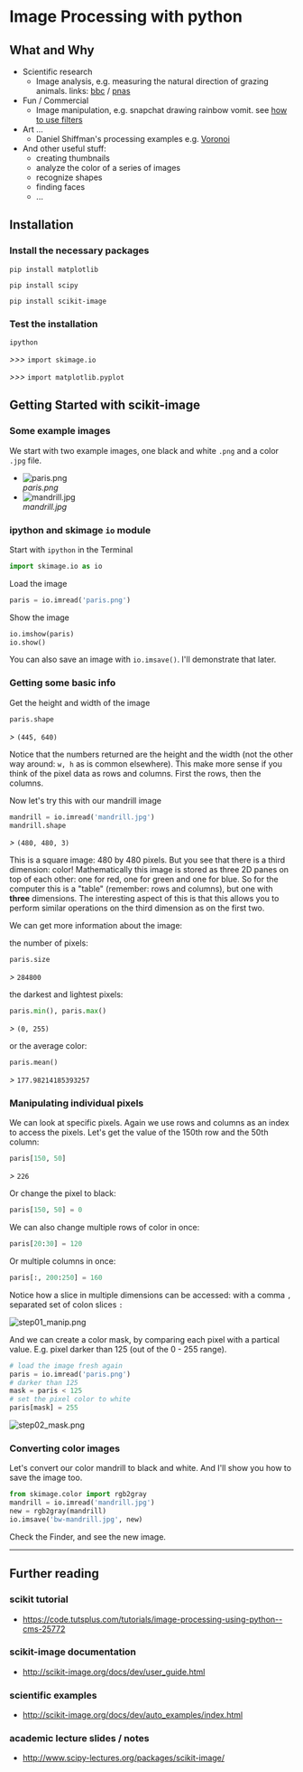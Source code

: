 # Image Processing with python

## What and Why

- Scientific research
  - Image analysis, e.g. measuring the natural direction of grazing animals. links: [bbc](http://news.bbc.co.uk/2/hi/science/nature/7575459.stm) / [pnas](http://www.pnas.org/content/105/36/13451.full)
- Fun / Commercial
  - Image manipulation, e.g. snapchat drawing rainbow vomit. see [how to use filters](https://www.bustle.com/articles/110798-how-to-use-snapchat-lenses-so-you-can-puke-rainbows-like-everyone-else-a-step-by-step-tutorial)
- Art ...
  - Daniel Shiffman's processing examples e.g. [Voronoi](http://lecube.com/en/the-permanent-exhibition_1709)
- And other useful stuff:
  - creating thumbnails
  - analyze the color of a series of images
  - recognize shapes
  - finding faces
  - ...
	
## Installation

### Install the necessary packages

`pip install matplotlib`

`pip install scipy`

`pip install scikit-image`

### Test the installation

`ipython`

*>>>* `import skimage.io`

*>>>* `import matplotlib.pyplot`

## Getting Started with scikit-image

### Some example images

We start with two example images, one black and white `.png` and a color `.jpg` file.

- ![paris.png](paris.png)  
  _paris.png_
- ![mandrill.jpg](mandrill.jpg)  
  _mandrill.jpg_

### ipython and skimage `io` module 

Start with `ipython` in the Terminal

```python
import skimage.io as io
```

Load the image

```python
paris = io.imread('paris.png')
```

Show the image

```python
io.imshow(paris)
io.show()
```

You can also save an image with `io.imsave()`. I'll demonstrate that later.

### Getting some basic info 

Get the height and width of the image

```python
paris.shape
```
*>* `(445, 640)`

Notice that the numbers returned are the height and the width (not the other way around: `w, h` as is common elsewhere). This make more sense if you think of the pixel data as rows and columns. First the rows, then the columns.

Now let's try this with our mandrill image

```python
mandrill = io.imread('mandrill.jpg')
mandrill.shape
```
*>* `(480, 480, 3)`

This is a square image: 480 by 480 pixels. But you see that there is a third dimension: color! Mathematically this image is stored as three 2D panes on top of each other: one for red, one for green and one for blue. So for the computer this is a "table" (remember: rows and columns), but one with **three** dimensions. The interesting aspect of this is that this allows you to perform similar operations on the third dimension as on the first two.

We can get more information about the image:

the number of pixels:

```python
paris.size
```
*>* `284800`

the darkest and lightest pixels:

```python
paris.min(), paris.max()
```
*>* `(0, 255)`

or the average color:

```python
paris.mean()
``` 
*>* `177.98214185393257`

### Manipulating individual pixels

We can look at specific pixels. Again we use rows and columns as an index to access the pixels. Let's get the value of the 150th row and the 50th column:

```python
paris[150, 50]
```
*>* `226`

Or change the pixel to black:

```python
paris[150, 50] = 0
```

We can also change multiple rows of color in once:

```python
paris[20:30] = 120
```

Or multiple columns in once:

```python
paris[:, 200:250] = 160
```

Notice how a slice in multiple dimensions can be accessed: with a comma `,` separated set of colon slices `:`

![step01_manip.png](_tutorial_images/step01_manip.png)

And we can create a color mask, by comparing each pixel with a partical value. E.g. pixel darker than 125 (out of the 0 - 255 range).

```python
# load the image fresh again
paris = io.imread('paris.png')
# darker than 125
mask = paris < 125
# set the pixel color to white
paris[mask] = 255 
```

![step02_mask.png](_tutorial_images/step02_mask.png)

### Converting color images

Let's convert our color mandrill to black and white. And I'll show you how to save the image too.

```python
from skimage.color import rgb2gray
mandrill = io.imread('mandrill.jpg')
new = rgb2gray(mandrill)
io.imsave('bw-mandrill.jpg', new)
```

Check the Finder, and see the new image.

----

## Further reading

### scikit tutorial

- https://code.tutsplus.com/tutorials/image-processing-using-python--cms-25772

### scikit-image documentation

- http://scikit-image.org/docs/dev/user_guide.html

### scientific examples

- http://scikit-image.org/docs/dev/auto_examples/index.html

### academic lecture slides / notes

- http://www.scipy-lectures.org/packages/scikit-image/
